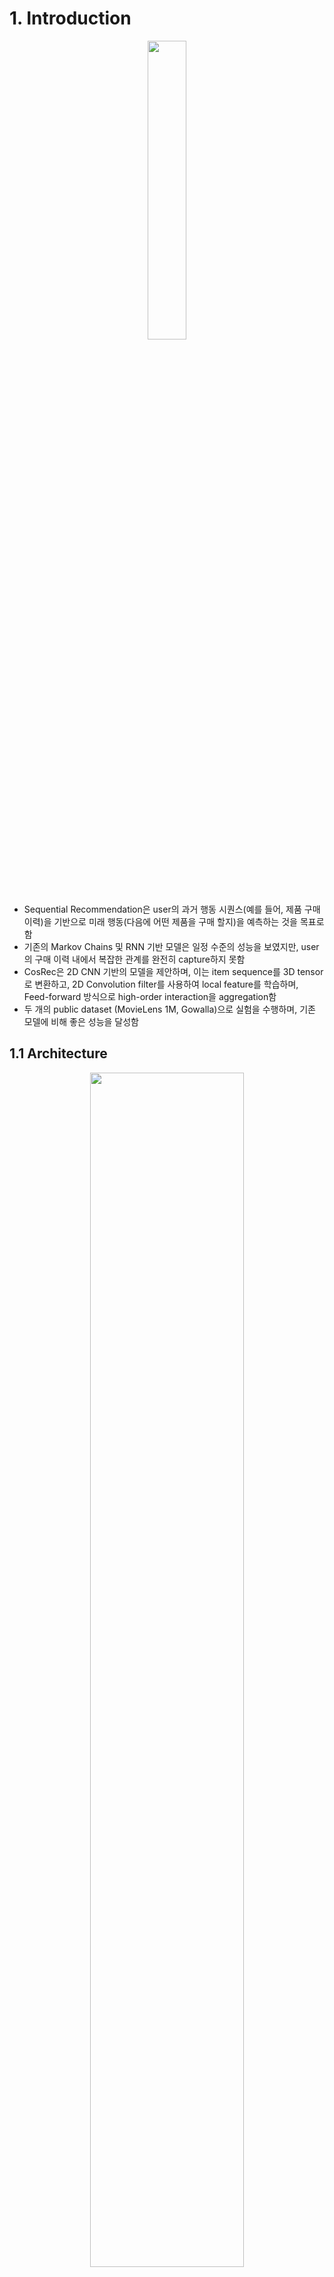 # 1. Introduction

<p align="center"><img src="https://github.com/user-attachments/assets/6d578dc8-b639-4ed9-8559-cd96ee6fd766" width="35%" height="35%"></p>

- Sequential Recommendation은 user의 과거 행동 시퀀스(예를 들어, 제품 구매 이력)을 기반으로 미래 행동(다음에 어떤 제품을 구매 할지)을 예측하는 것을 목표로 함
- 기존의 Markov Chains 및 RNN 기반 모델은 일정 수준의 성능을 보였지만, user의 구매 이력 내에서 복잡한 관계를 완전히 capture하지 못함
- CosRec은 2D CNN 기반의 모델을 제안하며, 이는 item sequence를 3D tensor로 변환하고, 2D Convolution filter를 사용하여 local feature를 학습하며, Feed-forward 방식으로 high-order interaction을 aggregation함
- 두 개의 public dataset (MovieLens 1M, Gowalla)으로 실험을 수행하며, 기존 모델에 비해 좋은 성능을 달성함

## 1.1 Architecture

<p align="center"><img src="https://github.com/user-attachments/assets/b54917ed-e90d-47e7-ba51-2675a91e4c29" width="70%" height="70%"></p>

### 1.1.1 Embedding Look-up Layer
- item과 user를 각각 embedding matrix로 변환하여 feature 추출 수행

### 1.1.2 Pairwise Encoding
- 기존의 CNN 기반 추천 모델은 sequence를 단순히 item vector로 변환하여 사용
- CosRec에서는 pairwise interactions을 활용하여 item을 3차원 tensor 형태로 변환
- 이런 방법을 통해 비 연속적인 item간의 관계도 학습이 가능해짐 (예를 들어, 사진 관련 제품을 연속적으로 구매하지만 중간에 다른 제품이 끼어드는 경우도 고려 가능)
  
### 1.1.3 2D Convolution Module
- CosRec의 핵심 모듈로써, 2D filter를 사용하여 더 깊고 복잡한 item relation을 학습할 수 있음
- Convolution network는 아래와 같은 구조로 설계됨:
  - 두 개의 convolution block을 사용
  - 첫 번째 layer는 $1 \times 1$ kernel을 사용하여 feature를 확장
  - 두 번째 layer는 $3 \times 3$ kernel을 사용하여 복잡한 관계를 학습

## 1.2 모델 학습

<p align="center"><img src="https://github.com/user-attachments/assets/bfe90d6e-420f-483d-ae0d-941d6659dea4" width="40%" height="40%"></p>

- 목적 함수로 binary cross-entropy를 사용
- Adam Optimizer를 사용하여 네트워크 최적화
- 각 training sample마다 3개의 negative sample을 랜덤하게 추출하여 사용

## 1.3 기존 CNN 기반 모델과의 비교
- 기존 CNN 기반 추천 모델(Caser 등)의 한계를 극복
  - 비연속적인 item간의 관계 고려 가능 (skip behavior 반영)
  - 더 깊은 neural network 구조 지원 가능 (단순 가중합이 아닌 다양한 패턴 학습 가능)

# 2. Dataset Preparation
- 이 저장소에서 활용되는 데이터셋은 아래와 같음
  - MovieLens 1M
  - Gowalla
- 다운로드 링크 : https://github.com/zzxslp/CosRec/tree/master/data

- 다운로드 완료 후 data 폴더에 위치

# 3. Train
- 데이터 다운로드 후 train.py를 이용하여 학습 수행
- args에 대한 자세한 내용은 train.py 참조

```bash
python train.py --[args]
```

# 4. Evaluate
- 학습 완료 후, 각 모델에 대한 testset performance 산출 가능
- precision@1, precision@5, precision@10, recall@1, recall@5, recall@10을 metric로 사용
- evaluate.py를 사용하며, args에 대한 자세한 내용은 코드 참조

